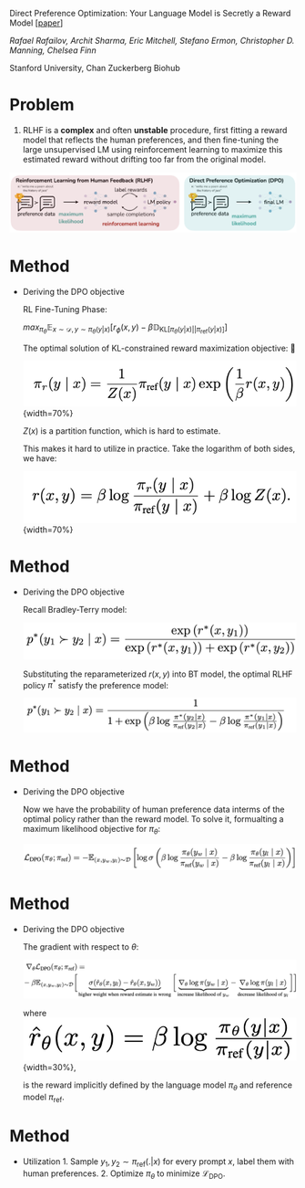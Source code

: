 <!-- % Title
% Author
% Date

# Slide 1 title

Some super quickly created demo slides

* Do not need anything else than markdown
    * Slides title starts with # (also starts a new slide)
    * Bullet points, newlines, empty lines: all standard markdown
* However, can also use other stuff, e.g.:
    * Some HTML (e.g. \<center\>)
    * When using pandoc beamer, can use latex commands (e.g. \\center, \\large, etc)\dots

# Slide 2 title

\center The slide syntax is so simple that you can quickly create a handful of slides on basically any device in any editor. E.g. on your mobile on the way to the meeting where you need the slides. Right before the meeting starts you use pandoc to create the actual slides from your source. -->

Direct Preference Optimization: Your Language Model is Secretly a Reward Model [[paper](https://proceedings.neurips.cc/paper_files/paper/2023/file/a85b405ed65c6477a4fe8302b5e06ce7-Paper-Conference.pdf)]

*Rafael Rafailov, Archit Sharma, Eric Mitchell, Stefano Ermon, Christopher D. Manning, Chelsea Finn*

Stanford University, Chan Zuckerberg Biohub
<!-- % Date -->

<!-- ## Direct Preference Optimization: Your Language Model is Secretly a Reward Model [[paper](https://proceedings.neurips.cc/paper_files/paper/2023/file/a85b405ed65c6477a4fe8302b5e06ce7-Paper-Conference.pdf)]

*Rafael Rafailov, Archit Sharma, Eric Mitchell, Stefano Ermon, Christopher D. Manning, Chelsea Finn*

Stanford University, Chan Zuckerberg Biohub -->

# Problem

   1. RLHF is a **complex** and often **unstable** procedure, first fitting a reward model that reflects the human preferences, and then fine-tuning the large unsupervised LM using reinforcement learning to maximize this estimated reward without drifting too far from the original model.

   ![From RLHF to DPO](assets/20240310_2_1.png)

# Method

   * Deriving the DPO objective

      RL Fine-Tuning Phase:

      $max_{\pi_\theta} \mathbb{E}_{x\sim\mathcal{D}, y\sim\pi_{\theta}(y|x)}[r_\phi(x, y) - \beta\mathbb{D}_{\text{KL}[\pi_\theta(y|x)||\pi_{\text{ref}}(y|x)]}]$

      The optimal solution of KL-constrained reward maximization objective: :paperclip:

      ![](assets/20240310_2_2.png){width=70%}

      $Z(x)$ is a partition function, which is hard to estimate.

      This makes it hard to utilize in practice.
      Take the logarithm of both sides, we have: 

      ![](assets/20240310_DPO_3.png){width=70%}

# Method

* Deriving the DPO objective
   
  Recall Bradley-Terry model:

  ![](assets/20240310_DPO_4.png)

  Substituting the reparameterized $r(x,y)$ into BT model, the optimal RLHF policy $\pi^*$ satisfy the preference model: 

  ![](assets/20240310_DPO_5.png)

# Method

* Deriving the DPO objective

  Now we have the probability of human preference data interms of the optimal policy rather than the reward model. To solve it, formualting a maximum likelihood objective for $\pi_\theta$:

  ![](assets/20240310_DPO_6.png)

# Method

* Deriving the DPO objective

  The gradient with respect to $\theta$:
      
  ![](assets/20240310_DPO_7.png)
      
  where ![](assets/20240310_DPO_8.png){width=30%}, 
      
  is the reward implicitly defined by the language model $\pi_\theta$ and reference model $\pi_{\text{ref}}$.

# Method
* Utilization
      1. Sample $y_1, y_2 \sim \pi_{\text{ref}}(.| x)$ for every prompt $x$, label them with human preferences.
      2. Optimize $\pi_{\theta}$ to minimize $\mathcal{L}_{\text{DPO}}$.